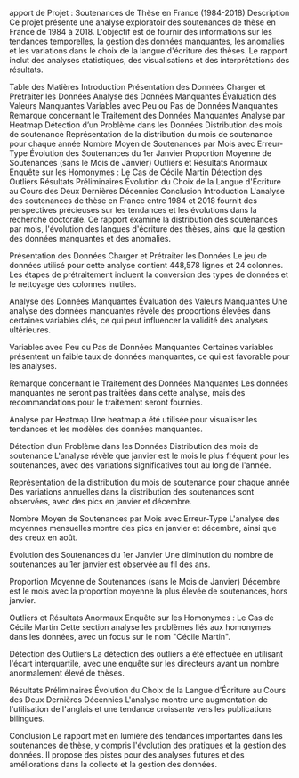 apport de Projet : Soutenances de Thèse en France (1984-2018)
Description
Ce projet présente une analyse exploratoir des soutenances de thèse en France de 1984 à 2018. L'objectif est de fournir des informations sur les tendances temporelles, la gestion des données manquantes, les anomalies et les variations dans le choix de la langue d'écriture des thèses. Le rapport inclut des analyses statistiques, des visualisations et des interprétations des résultats.


Table des Matières
Introduction
Présentation des Données
Charger et Prétraiter les Données
Analyse des Données Manquantes
Évaluation des Valeurs Manquantes
Variables avec Peu ou Pas de Données Manquantes
Remarque concernant le Traitement des Données Manquantes
Analyse par Heatmap
Détection d’un Problème dans les Données
Distribution des mois de soutenance
Représentation de la distribution du mois de soutenance pour chaque année
Nombre Moyen de Soutenances par Mois avec Erreur-Type
Évolution des Soutenances du 1er Janvier
Proportion Moyenne de Soutenances (sans le Mois de Janvier)
Outliers et Résultats Anormaux
Enquête sur les Homonymes : Le Cas de Cécile Martin
Détection des Outliers
Résultats Préliminaires
Évolution du Choix de la Langue d'Écriture au Cours des Deux Dernières Décennies
Conclusion
Introduction
L'analyse des soutenances de thèse en France entre 1984 et 2018 fournit des perspectives précieuses sur les tendances et les évolutions dans la recherche doctorale. Ce rapport examine la distribution des soutenances par mois, l'évolution des langues d'écriture des thèses, ainsi que la gestion des données manquantes et des anomalies.

Présentation des Données
Charger et Prétraiter les Données
Le jeu de données utilisé pour cette analyse contient 448,578 lignes et 24 colonnes. Les étapes de prétraitement incluent la conversion des types de données et le nettoyage des colonnes inutiles.

Analyse des Données Manquantes
Évaluation des Valeurs Manquantes
Une analyse des données manquantes révèle des proportions élevées dans certaines variables clés, ce qui peut influencer la validité des analyses ultérieures.

Variables avec Peu ou Pas de Données Manquantes
Certaines variables présentent un faible taux de données manquantes, ce qui est favorable pour les analyses.

Remarque concernant le Traitement des Données Manquantes
Les données manquantes ne seront pas traitées dans cette analyse, mais des recommandations pour le traitement seront fournies.

Analyse par Heatmap
Une heatmap a été utilisée pour visualiser les tendances et les modèles des données manquantes.

Détection d’un Problème dans les Données
Distribution des mois de soutenance
L'analyse révèle que janvier est le mois le plus fréquent pour les soutenances, avec des variations significatives tout au long de l'année.

Représentation de la distribution du mois de soutenance pour chaque année
Des variations annuelles dans la distribution des soutenances sont observées, avec des pics en janvier et décembre.

Nombre Moyen de Soutenances par Mois avec Erreur-Type
L'analyse des moyennes mensuelles montre des pics en janvier et décembre, ainsi que des creux en août.

Évolution des Soutenances du 1er Janvier
Une diminution du nombre de soutenances au 1er janvier est observée au fil des ans.

Proportion Moyenne de Soutenances (sans le Mois de Janvier)
Décembre est le mois avec la proportion moyenne la plus élevée de soutenances, hors janvier.

Outliers et Résultats Anormaux
Enquête sur les Homonymes : Le Cas de Cécile Martin
Cette section analyse les problèmes liés aux homonymes dans les données, avec un focus sur le nom "Cécile Martin".

Détection des Outliers
La détection des outliers a été effectuée en utilisant l'écart interquartile, avec une enquête sur les directeurs ayant un nombre anormalement élevé de thèses.

Résultats Préliminaires
Évolution du Choix de la Langue d'Écriture au Cours des Deux Dernières Décennies
L'analyse montre une augmentation de l'utilisation de l'anglais et une tendance croissante vers les publications bilingues.

Conclusion
Le rapport met en lumière des tendances importantes dans les soutenances de thèse, y compris l'évolution des pratiques et la gestion des données. Il propose des pistes pour des analyses futures et des améliorations dans la collecte et la gestion des données.

